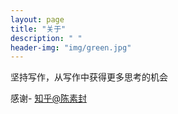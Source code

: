 ```yaml
---
layout: page
title: "关于"
description: " "
header-img: "img/green.jpg"
---
```

坚持写作，从写作中获得更多思考的机会

感谢- [知乎@陈素封](http://www.zhihu.com/people/Feat)






